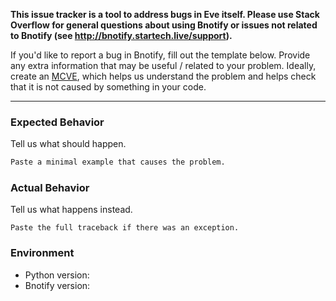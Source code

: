 **This issue tracker is a tool to address bugs in Eve itself.
Please use Stack Overflow for general questions about using Bnotify or issues not
related to Bnotify (see http://bnotify.startech.live/support).**

If you'd like to report a bug in Bnotify, fill out the template below. Provide
any extra information that may be useful / related to your problem.
Ideally, create an [MCVE](http://stackoverflow.com/help/mcve), which helps us
understand the problem and helps check that it is not caused by something in
your code.

---

### Expected Behavior

Tell us what should happen.

```python
Paste a minimal example that causes the problem.
```

### Actual Behavior

Tell us what happens instead.

```pytb
Paste the full traceback if there was an exception.
```

### Environment

* Python version:
* Bnotify version:
